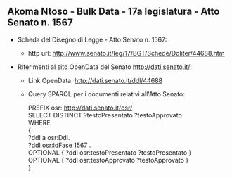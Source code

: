 ## Akoma Ntoso - Bulk Data - 17a legislatura - Atto Senato n. 1567 ##

* Scheda del Disegno di Legge - Atto Senato n. 1567:
	* http url: http://www.senato.it/leg/17/BGT/Schede/Ddliter/44688.htm

* Riferimenti al sito OpenData del Senato http://dati.senato.it/:
	* Link OpenData: http://dati.senato.it/ddl/44688
	* Query SPARQL per i documenti relativi all'Atto Senato:

        PREFIX osr: <http://dati.senato.it/osr/>  
		SELECT DISTINCT ?testoPresentato ?testoApprovato  
		WHERE  
		{  
		    ?ddl a osr:Ddl.  
		    ?ddl osr:idFase 1567 .  
		    OPTIONAL { ?ddl osr:testoPresentato ?testoPresentato }  
		    OPTIONAL { ?ddl osr:testoApprovato ?testoApprovato }  
		}
		